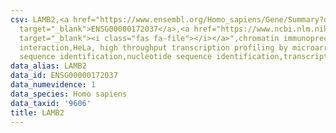 ```yaml
---
csv: LAMB2,<a href="https://www.ensembl.org/Homo_sapiens/Gene/Summary?db=core;g=ENSG00000172037"
  target="_blank">ENSG00000172037</a>,<a href="https://www.ncbi.nlm.nih.gov/pubmed/17216044"
  target="_blank"><i class="fas fa-file"></i></a>",chromatin immunoprecipitation assay,direct
  interaction,HeLa, high throughput transcription profiling by microarray,nucleotide
  sequence identification,nucleotide sequence identification,transcriptional regulation,
data_alias: LAMB2
data_id: ENSG00000172037
data_numevidence: 1
data_species: Homo sapiens
data_taxid: '9606'
title: LAMB2
---
```

